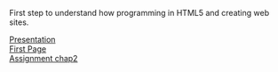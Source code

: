 First step to understand how programming in HTML5 and creating web sites.

<a href="https://antoinemotte.github.io/omis-475/presentation"> Presentation </a> <br>
<a href="https://antoinemotte.github.io/omis-475/soccer2.html"> First Page </a> <br>
<a href="https://antoinemotte.github.io/omis-475/chap2"> Assignment chap2 </a>
